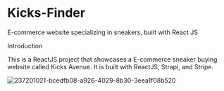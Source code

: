 # Kicks-Finder
E-commerce website specializing in sneakers, built with React JS

Introduction

This is a ReactJS project that showcases a E-commerce sneaker buying website called Kicks Avenue. It is built with ReactJS, Strapi, and Stripe.


![237201021-bcedfb08-a926-4029-8b30-3eea1f08b520](https://github.com/mkha101/Kicks-Avenue/assets/92785420/b1dbe797-6c4c-48c1-a671-5606f928cc9b)
